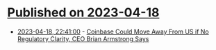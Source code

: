 # [Published on 2023-04-18](index.md)

* [2023-04-18, 22:41:00](https://slashdot.org/story/23/04/18/108247/coinbase-could-move-away-from-us-if-no-regulatory-clarity-ceo-brian-armstrong-says?utm_source=rss1.0mainlinkanon&utm_medium=feed) - [Coinbase Could Move Away From US if No Regulatory Clarity, CEO Brian Armstrong Says](https://slashdot.org/story/23/04/18/108247/coinbase-could-move-away-from-us-if-no-regulatory-clarity-ceo-brian-armstrong-says?utm_source=rss1.0mainlinkanon&utm_medium=feed)
